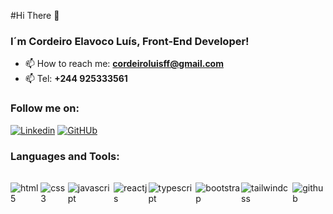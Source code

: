 

#Hi There 👋

### I´m Cordeiro Elavoco Luís, Front-End Developer!

- 📫  How to reach me: **cordeiroluisff@gmail.com**
- 📫 Tel:  **+244 925333561**

### Follow me on: 
[![Linkedin](https://img.shields.io/badge/LinkedIn-0077B5?style=for-the-badge&logo=linkedin&logoColor=white)](https://www.linkedin.com/in/cordeiro-luis/)
[![GitHUb](https://img.shields.io/badge/GitHub-100000?style=for-the-badge&logo=github&logoColor=white)](https://github.com/corde177)

### Languages and Tools:
 <div style= "display: flex; fex-wrap: wrap; margin: 1rem 0 1rem 0;">
    <img align="center" style= "margin:  1rem 0 1rem 0;" alt="html5" src="https://img.shields.io/badge/HTML-239120?style=for-the-badge&logo=html5&logoColor=white">
    <img align="center" style= "margin:  1rem 0 1rem 0;" alt="css3" src="https://img.shields.io/badge/CSS-239120?&style=for-the-badge&logo=css3&logoColor=white">
    <img align="center" style= "margin:  1rem 0 1rem 0;" alt="javascript" src="https://img.shields.io/badge/JavaScript-F7DF1E?style=for-the-badge&logo=javascript&logoColor=black">
    <img align="center" style= "margin:  1rem 0 1rem 0;" alt="reactjs" src="https://img.shields.io/badge/react-0A5EB0?&style=for-the-badge&logo=react&logoColor=white">
    <img align="center" style= "margin:  1rem 0 1rem 0;" alt="typescript" src="https://img.shields.io/badge/typescript-0A5EB0?&style=for-the-badge&logo=typescript&logoColor=white">
    <img align="center" style= "margin:  1rem 0 1rem 0;" alt="bootstrap" src="https://img.shields.io/badge/Bootstrap-563D7C?style=for-the-badge&logo=bootstrap&logoColor=white">
    <img align="center" style= "margin:  1rem 0 1rem 0;" alt="tailwindcss" src="https://img.shields.io/badge/tailwindcss-80C4E9?&style=for-the-badge&logo=tailwindcss&logoColor=white">
    <img align="center" style= "margin:  1rem 0 1rem 0;" alt="github" src="https://img.shields.io/badge/GIT-E44C30?style=for-the-badge&logo=git&logoColor=white"> 
   <!-- <img align="center" style= "margin:  1rem 0 1rem 0;" alt="sass" src="https://img.shields.io/badge/sass-CA7373?&style=for-the-badge&logo=sass&logoColor=white">
   <img align="center" style= "margin:  1rem 0 1rem 0;" alt="figma" src="https://img.shields.io/badge/figma-239120?&style=for-the-badge&logo=figma&logoColor=white"> 
    <img align="center" style= "margin:  1rem 0 1rem 0;" alt="vite" src="https://img.shields.io/badge/vite-E38E49?&style=for-the-badge&logo=vite&logoColor=white"> -->
 </div>

